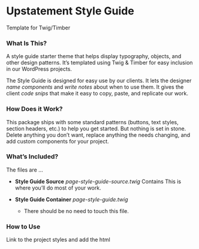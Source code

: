 Upstatement Style Guide
================

Template for Twig/Timber

### What Is This?
A style guide starter theme that helps display typography, objects, and other design patterns. It’s templated using Twig & Timber for easy inclusion in our WordPress projects. 

The Style Guide is designed for easy use by our clients. It lets the designer *name components* and *write notes* about when to use them. It gives the client *code snips* that make it easy to copy, paste, and replicate our work.

### How Does it Work?

This package ships with some standard patterns (buttons, text styles, section headers, etc.) to help you get started. But nothing is set in stone. Delete anything you don’t want, replace anything the needs changing, and add custom components for your project. 

### What’s Included?

The files are …
* **Style Guide Source** *page-style-guide-source.twig*
 Contains This is where you’ll do most of your work. 

* **Style Guide Container** *page-style-guide.twig*
	- There should be no need to touch this file. 


### How to Use
Link to the project styles and add the html 
